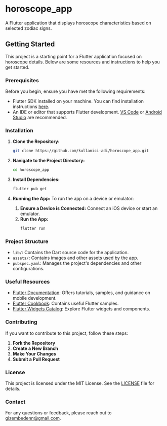 # horoscope_app

A Flutter application that displays horoscope characteristics based on selected zodiac signs.

## Getting Started

This project is a starting point for a Flutter application focused on horoscope details. Below are some resources and instructions to help you get started.

### Prerequisites

Before you begin, ensure you have met the following requirements:

- Flutter SDK installed on your machine. You can find installation instructions [here](https://docs.flutter.dev/get-started/install).
- An IDE or editor that supports Flutter development. [VS Code](https://code.visualstudio.com/) or [Android Studio](https://developer.android.com/studio) are recommended.

### Installation

1. **Clone the Repository:**
    ```bash
    git clone https://github.com/kullanici-adi/horoscope_app.git
    ```

2. **Navigate to the Project Directory:**
    ```bash
    cd horoscope_app
    ```

3. **Install Dependencies:**
    ```bash
    flutter pub get
    ```

4. **Running the App:**
    To run the app on a device or emulator:
    1. **Ensure a Device is Connected:**
        Connect an iOS device or start an emulator.
    2. **Run the App:**
        ```bash
        flutter run
        ```

### Project Structure

- `lib/`: Contains the Dart source code for the application.
- `assets/`: Contains images and other assets used by the app.
- `pubspec.yaml`: Manages the project's dependencies and other configurations.

### Useful Resources

- [Flutter Documentation](https://docs.flutter.dev/): Offers tutorials, samples, and guidance on mobile development.
- [Flutter Cookbook](https://docs.flutter.dev/cookbook): Contains useful Flutter samples.
- [Flutter Widgets Catalog](https://flutter.dev/docs/development/ui/widgets): Explore Flutter widgets and components.

### Contributing

If you want to contribute to this project, follow these steps:

1. **Fork the Repository**
2. **Create a New Branch**
3. **Make Your Changes**
4. **Submit a Pull Request**

### License

This project is licensed under the MIT License. See the [LICENSE](LICENSE) file for details.

### Contact

For any questions or feedback, please reach out to [gizembedenn@gmail.com](mailto:gizembedenn@gmail.com).

